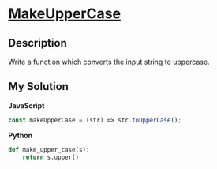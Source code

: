 # [MakeUpperCase](https://www.codewars.com/kata/57a0556c7cb1f31ab3000ad7)

## Description

Write a function which converts the input string to uppercase.

## My Solution

**JavaScript**

```js
const makeUpperCase = (str) => str.toUpperCase();
```

**Python**

```py
def make_upper_case(s):
    return s.upper()
```
